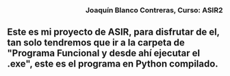 ### <p align="right">Joaquín Blanco Contreras, Curso: ASIR2</p>


## Este es mi proyecto de ASIR, para disfrutar de el, tan solo tendremos que ir a la carpeta de "Programa Funcional y desde ahí ejecutar el .exe", este es el programa en Python compilado. 
